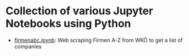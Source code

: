 # Collection of various Jupyter Notebooks using Python

- [firmenabc.ipynb](firmenabc.ipynb): Web scraping Firmen A-Z from WKÖ to get a list of companies
